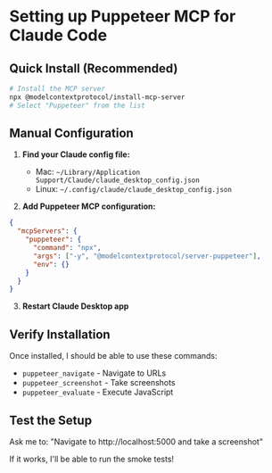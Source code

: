 # Setting up Puppeteer MCP for Claude Code

## Quick Install (Recommended)

```bash
# Install the MCP server
npx @modelcontextprotocol/install-mcp-server
# Select "Puppeteer" from the list
```

## Manual Configuration

1. **Find your Claude config file:**
   - Mac: `~/Library/Application Support/Claude/claude_desktop_config.json`
   - Linux: `~/.config/claude/claude_desktop_config.json`

2. **Add Puppeteer MCP configuration:**

```json
{
  "mcpServers": {
    "puppeteer": {
      "command": "npx",
      "args": ["-y", "@modelcontextprotocol/server-puppeteer"],
      "env": {}
    }
  }
}
```

3. **Restart Claude Desktop app**

## Verify Installation

Once installed, I should be able to use these commands:
- `puppeteer_navigate` - Navigate to URLs
- `puppeteer_screenshot` - Take screenshots
- `puppeteer_evaluate` - Execute JavaScript

## Test the Setup

Ask me to:
"Navigate to http://localhost:5000 and take a screenshot"

If it works, I'll be able to run the smoke tests!